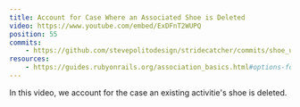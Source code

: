```yaml
---
title: Account for Case Where an Associated Shoe is Deleted
video: https://www.youtube.com/embed/ExDFnT2WUPQ
position: 55
commits:
    - https://github.com/stevepolitodesign/stridecatcher/commits/shoe_ui
resources:
    - https://guides.rubyonrails.org/association_basics.html#options-for-has-one-dependent
---
```

In this video, we account for the case an existing activitie's shoe is deleted.
